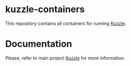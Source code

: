 # kuzzle-containers

This repository contains all containers for running [Kuzzle](https://github.com/kuzzleio/kuzzle).

# Documentation

Please, refer to main project [Kuzzle](https://github.com/kuzzleio/kuzzle) for more information.
